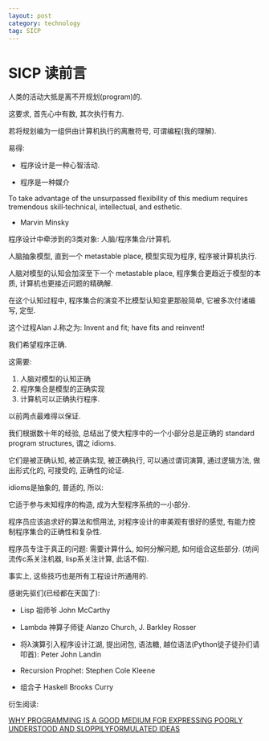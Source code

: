 ```yaml
---
layout: post
category: technology
tag: SICP
---
```


# SICP 读前言

人类的活动大抵是离不开规划(program)的.

这要求, 首先心中有数, 其次执行有力.

若将规划编为一组供由计算机执行的离散符号, 可谓编程(我的理解).

易得:

* 程序设计是一种心智活动.

* 程序是一种媒介

To take advantage of the unsurpassed flexibility of this medium requires tremendous skill‑technical, intellectual, and esthetic. 

- Marvin Minsky

程序设计中牵涉到的3类对象: 人脑/程序集合/计算机.

人脑抽象模型, 直到一个 metastable place, 
模型实现为程序, 
程序被计算机执行.

人脑对模型的认知会加深至下一个 metastable place,
程序集合更趋近于模型的本质, 
计算机也更接近问题的精确解.

在这个认知过程中, 程序集合的演变不比模型认知变更那般简单, 它被多次付诸编写, 定型.

这个过程Alan J.称之为: Invent and fit; have fits and reinvent!

我们希望程序正确.

这需要:

1. 人脑对模型的认知正确
2. 程序集合是模型的正确实现
3. 计算机可以正确执行程序.

以前两点最难得以保证.

我们根据数十年的经验, 总结出了使大程序中的一个小部分总是正确的 standard program structures, 谓之 idioms.

它们是被正确认知, 被正确实现, 被正确执行, 可以通过谓词演算, 通过逻辑方法, 做出形式化的, 可接受的, 正确性的论证.

idioms是抽象的, 普适的, 所以:

它适于参与未知程序的构造, 成为大型程序系统的一小部分.

程序员应该追求好的算法和惯用法, 对程序设计的审美观有很好的感觉, 有能力控制程序集合的正确性和复杂性.

程序员专注于真正的问题: 需要计算什么, 如何分解问题, 如何组合这些部分. (坊间流传c系关注机器, lisp系关注计算, 此话不假).

事实上, 这些技巧也是所有工程设计所通用的.

感谢先驱们(已经都在天国了):

* Lisp 祖师爷 John McCarthy

* Lambda 神算子师徒 Alanzo Church, J. Barkley Rosser

* 将λ演算引入程序设计江湖, 提出闭包, 语法糖, 越位语法(Python徒子徒孙们请叩首): Peter John Landin

* Recursion Prophet: Stephen Cole Kleene

* 组合子 Haskell Brooks Curry


衍生阅读:

[WHY PROGRAMMING IS A GOOD MEDIUM FOR EXPRESSING POORLY UNDERSTOOD AND SLOPPILYFORMULATED IDEAS](http://web.media.mit.edu/~minsky/papers/Why%20programming%20is--.html)
